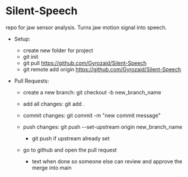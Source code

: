# Silent-Speech
repo for jaw sensor analysis. Turns jaw motion signal into speech.



- Setup: 
    - create new folder for project
    - git init
    - git pull https://github.com/Gyrozaid/Silent-Speech
    - git remote add origin https://github.com/Gyrozaid/Silent-Speech

- Pull Requests:
    - create a new branch: git checkout -b new_branch_name
    - add all changes: git add .
    - commit changes: git commit -m "new commit message"
    - push changes: git push --set-upstream origin new_branch_name
        - git push if upstream already set

    - go to github and open the pull request
        - text when done so someone else can review and approve the merge into main
